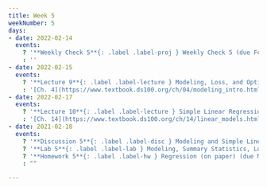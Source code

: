 ```yaml
---
title: Week 5
weekNumber: 5
days:
- date: 2022-02-14
  events:
    ? '**Weekly Check 5**{: .label .label-proj } Weekly Check 5 (due Feb 21)'
    : ''
- date: 2022-02-15
  events:
    ? '**Lecture 9**{: .label .label-lecture } Modeling, Loss, and Optimization'
    : '[Ch. 4](https://www.textbook.ds100.org/ch/04/modeling_intro.html)'
- date: 2022-02-17
  events:
    ? '**Lecture 10**{: .label .label-lecture } Simple Linear Regression'
    : '[Ch. 14](https://www.textbook.ds100.org/ch/14/linear_models.html)'
- date: 2021-02-18
  events:
    ? '**Discussion 5**{: .label .label-disc } Modeling and Simple Linear Regression'
    ? '**Lab 5**{: .label .label-lab } Modeling, Summary Statistics, Loss Functions (due Feb 22)'
    ? '**Homework 5**{: .label .label-hw } Regression (on paper) (due Mar 3)'
    : ""

---
```

